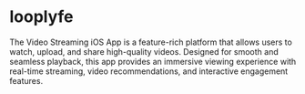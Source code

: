 # looplyfe
The Video Streaming iOS App is a feature-rich platform that allows users to watch, upload, and share high-quality videos. Designed for smooth and seamless playback, this app provides an immersive viewing experience with real-time streaming, video recommendations, and interactive engagement features.
